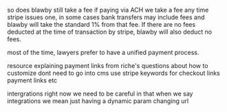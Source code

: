 so does blawby still take a fee if paying via ACH
we take a fee any time stripe issues one, in some cases bank transfers may include fees and blawby will take the standard 1% from that fee. If there are no fees deducted at the time of transaction by stripe, blawby will also deduct no fees.

most of the time, lawyers prefer to have a unified payment process.



resource explaining payment links from riche's questions about how to customize dont need to go into cms use stripe keywords for checkout links payment links etc



intergrations right now we need to be careful in that when we say integrations we mean just having a dynamic param changing url 